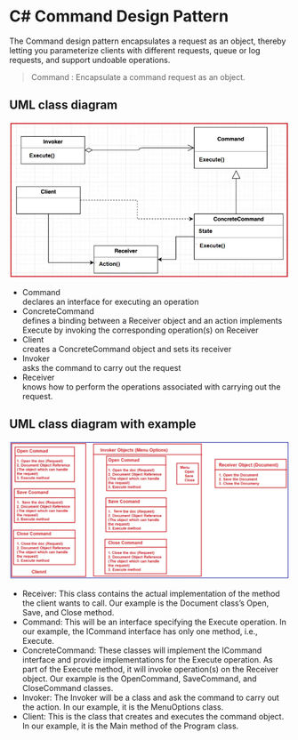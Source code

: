 # C# Command Design Pattern
The Command design pattern encapsulates a request as an object, thereby letting you parameterize clients with different requests, queue or log requests, and support undoable operations.<br>
>Command : Encapsulate a command request as an object.<br>

## UML class diagram
![UML or Class Diagram ](Command_UML.webp)

* Command  
declares an interface for executing an operation
* ConcreteCommand  
defines a binding between a Receiver object and an action
implements Execute by invoking the corresponding operation(s) on Receiver
* Client  
creates a ConcreteCommand object and sets its receiver
* Invoker  
asks the command to carry out the request
* Receiver  
knows how to perform the operations associated with carrying out the request.

## UML class diagram with example
![UML or Class Diagram with example](CommandExample_UML.webp)

* Receiver: This class contains the actual implementation of the method the client wants to call. Our example is the Document class’s Open, Save, and Close method.
* Command: This will be an interface specifying the Execute operation. In our example, the ICommand interface has only one method, i.e., Execute.
* ConcreteCommand: These classes will implement the ICommand interface and provide implementations for the Execute operation. As part of the Execute method, it will invoke operation(s) on the Receiver object. Our example is the OpenCommand, SaveCommand, and CloseCommand classes.
* Invoker: The Invoker will be a class and ask the command to carry out the action. In our example, it is the MenuOptions class.
* Client: This is the class that creates and executes the command object. In our example, it is the Main method of the Program class.